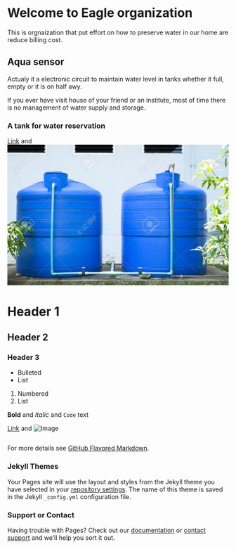 # Welcome to Eagle organization
This is orgnaization that put effort on how to preserve water in our home are reduce billing cost.
## Aqua sensor
Actualy it a electronic circuit to maintain water level in tanks whether it full, empty or it is on half awy.

If you ever have visit house of your friend or an institute, most of time there is no management of water supply and storage.

### A tank for water reservation
[Link](url) and ![Image](29374715-plastic-water-tank.jpg)


# Header 1
## Header 2
### Header 3

- Bulleted
- List

1. Numbered
2. List

**Bold** and _Italic_ and `Code` text

[Link](url) and ![Image](src)

```
```
For more details see [GitHub Flavored Markdown](https://guides.github.com/features/mastering-markdown/).

### Jekyll Themes

Your Pages site will use the layout and styles from the Jekyll theme you have selected in your [repository settings](https://github.com/uwesub12/Eagles-/settings). The name of this theme is saved in the Jekyll `_config.yml` configuration file.

### Support or Contact

Having trouble with Pages? Check out our [documentation](https://help.github.com/categories/github-pages-basics/) or [contact support](https://github.com/contact) and we’ll help you sort it out.
